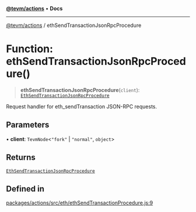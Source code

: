[**@tevm/actions**](../README.md) • **Docs**

***

[@tevm/actions](../globals.md) / ethSendTransactionJsonRpcProcedure

# Function: ethSendTransactionJsonRpcProcedure()

> **ethSendTransactionJsonRpcProcedure**(`client`): [`EthSendTransactionJsonRpcProcedure`](../type-aliases/EthSendTransactionJsonRpcProcedure.md)

Request handler for eth_sendTransaction JSON-RPC requests.

## Parameters

• **client**: `TevmNode`\<`"fork"` \| `"normal"`, `object`\>

## Returns

[`EthSendTransactionJsonRpcProcedure`](../type-aliases/EthSendTransactionJsonRpcProcedure.md)

## Defined in

[packages/actions/src/eth/ethSendTransactionProcedure.js:9](https://github.com/evmts/tevm-monorepo/blob/main/packages/actions/src/eth/ethSendTransactionProcedure.js#L9)
